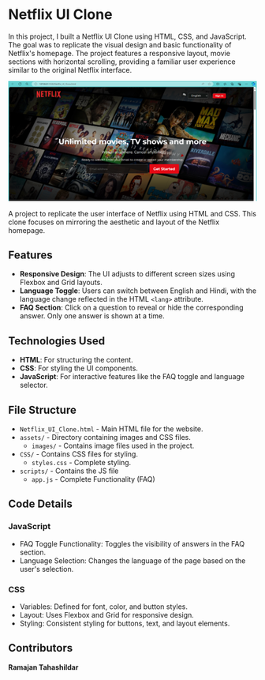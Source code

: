 # Netflix UI Clone
 In this project, I built a Netflix UI Clone using HTML, CSS, and JavaScript. The goal was to replicate the visual design and basic functionality of Netflix's homepage. The project features a responsive layout, movie sections with horizontal scrolling, providing a familiar user experience similar to the original Netflix interface.

![Netflix_UI_Clone](https://github.com/ramajan-tahashildar/Netflix-UI-Clone/blob/6a47bd33e955077e072f5a64071d3354c428434d/assets/images/Demo.png)

A project to replicate the user interface of Netflix using HTML and CSS. This clone focuses on mirroring the aesthetic and layout of the Netflix homepage.

## Features
- **Responsive Design**: The UI adjusts to different screen sizes using Flexbox and Grid layouts.
- **Language Toggle**: Users can switch between English and Hindi, with the language change reflected in the HTML `<lang>` attribute.
- **FAQ Section**: Click on a question to reveal or hide the corresponding answer. Only one answer is shown at a time.

## Technologies Used
- **HTML**: For structuring the content.
- **CSS**: For styling the UI components.
- **JavaScript**: For interactive features like the FAQ toggle and language selector.

## File Structure
- `Netflix_UI_Clone.html` - Main HTML file for the website.
- `assets/` - Directory containing images and CSS files.
  - `images/` - Contains image files used in the project.
- `CSS/` - Contains CSS files for styling.
    - `styles.css` - Complete styling.
- `scripts/` - Contains the JS file
    - `app.js` - Complete Functionality (FAQ)

## Code Details
### JavaScript
- FAQ Toggle Functionality: Toggles the visibility of answers in the FAQ section.
- Language Selection: Changes the language of the page based on the user's selection.
### CSS
- Variables: Defined for font, color, and button styles.
- Layout: Uses Flexbox and Grid for responsive design.
- Styling: Consistent styling for buttons, text, and layout elements.

## Contributors
**Ramajan Tahashildar**
